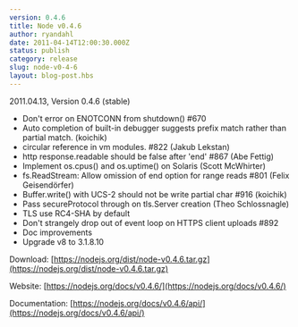 ```yaml
---
version: 0.4.6
title: Node v0.4.6
author: ryandahl
date: 2011-04-14T12:00:30.000Z
status: publish
category: release
slug: node-v0-4-6
layout: blog-post.hbs
---
```


2011.04.13, Version 0.4.6 (stable)

* Don't error on ENOTCONN from shutdown() #670
* Auto completion of built-in debugger suggests prefix match rather than partial match. (koichik)
* circular reference in vm modules. #822 (Jakub Lekstan)
* http response.readable should be false after 'end' #867 (Abe Fettig)
* Implement os.cpus() and os.uptime() on Solaris (Scott McWhirter)
* fs.ReadStream: Allow omission of end option for range reads #801 (Felix Geisendörfer)
* Buffer.write() with UCS-2 should not be write partial char #916 (koichik)
* Pass secureProtocol through on tls.Server creation (Theo Schlossnagle)
* TLS use RC4-SHA by default
* Don't strangely drop out of event loop on HTTPS client uploads #892
* Doc improvements
* Upgrade v8 to 3.1.8.10

Download: [https://nodejs.org/dist/node-v0.4.6.tar.gz](https://nodejs.org/dist/node-v0.4.6.tar.gz)

Website: [https://nodejs.org/docs/v0.4.6/](https://nodejs.org/docs/v0.4.6/)

Documentation: [https://nodejs.org/docs/v0.4.6/api/](https://nodejs.org/docs/v0.4.6/api/)
